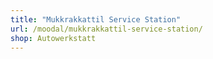 ```yaml
---
title: "Mukkrakkattil Service Station"
url: /moodal/mukkrakkattil-service-station/
shop: Autowerkstatt
---
```

